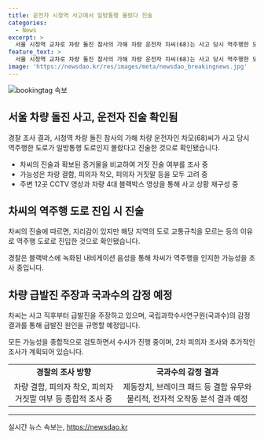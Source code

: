 ```yaml
---
title: 운전자 시청역 사고에서 일방통행 몰랐다 진술
categories:
  - News
excerpt: >
  서울 시청역 교차로 차량 돌진 참사의 가해 차량 운전자 차씨(68)는 사고 당시 역주행한 도로가 일방통행 도로인지 몰랐다고 주장했다. 경찰은 증거들과 차씨의 진술을 비교하며 거짓 진술 여부를 조사 중이다. 또한, 차씨의 블랙박스 내비게이션 음성 등을 토대로 사고 경위를 재구성 중이며, 차씨에 대한 2차 피의자 조사를 예정하고 있다. 또한 차씨의 차량을 감정하여 급발진 원인을 규명할 예정이다.
feature_text: >
  서울 시청역 교차로 차량 돌진 참사의 가해 차량 운전자 차씨(68)는 사고 당시 역주행한 도로가 일방통행 도로인지 몰랐다고 주장했다. 경찰은 증거들과 차씨의 진술을 비교하며 거짓 진술 여부를 조사 중이다. 또한, 차씨의 블랙박스 내비게이션 음성 등을 토대로 사고 경위를 재구성 중이며, 차씨에 대한 2차 피의자 조사를 예정하고 있다. 또한 차씨의 차량을 감정하여 급발진 원인을 규명할 예정이다.
image: 'https://newsdao.kr/res/images/meta/newsdao_breakingnews.jpg'
---
```


<p><img src="https://newsdao.kr/res/images/meta/newsdao_breakingnews.jpg" alt="bookingtag 속보" /></p>

<h2 data-ke-size="size26">서울 차량 돌진 사고, 운전자 진술 확인됨</h2>

<p data-ke-size="size16">경찰 조사 결과, 시청역 차량 돌진 참사의 가해 차량 운전자인 차모(68)씨가 사고 당시 역주행한 도로가 일방통행 도로인지 몰랐다고 진술한 것으로 확인됐습니다.</p>

<ul>
  <li>차씨의 진술과 확보된 증거물을 비교하여 거짓 진술 여부를 조사 중</li>
  <li>가능성은 차량 결함, 피의자 착오, 피의자 거짓말 등을 모두 고려 중</li>
  <li>주변 12곳 CCTV 영상과 차량 4대 블랙박스 영상을 통해 사고 상황 재구성 중</li>
</ul>

<h2 data-ke-size="size26">차씨의 역주행 도로 진입 시 진술</h2>

<p data-ke-size="size16">차씨의 진술에 따르면, 지리감이 있지만 해당 지역의 도로 교통규칙을 모르는 등의 이유로 역주행 도로로 진입한 것으로 확인됐습니다.</p>

<p data-ke-size="size16">경찰은 블랙박스에 녹화된 내비게이션 음성을 통해 차씨가 역주행을 인지한 가능성을 조사 중입니다.</p>

<h2 data-ke-size="size26">차량 급발진 주장과 국과수의 감정 예정</h2>

<p data-ke-size="size16">차씨는 사고 직후부터 급발진을 주장하고 있으며, 국립과학수사연구원(국과수)의 감정 결과를 통해 급발진 원인을 규명할 예정입니다.</p>

<p data-ke-size="size16">모든 가능성을 종합적으로 검토하면서 수사가 진행 중이며, 2차 피의자 조사와 추가적인 조사가 계획되어 있습니다.</p>

<table>
  <tr>
    <td style="text-align: center; height: 17px;"><b>경찰의 조사 방향</b></td>
    <td style="text-align: center; height: 17px;"><b>국과수의 감정 결과</b></td>
  </tr>
  <tr>
    <td style="text-align: center; height: 17px;">차량 결함, 피의자 착오, 피의자 거짓말 여부 등 종합적 조사 중</td>
    <td style="text-align: center; height: 17px;">제동장치, 브레이크 패드 등 결함 유무와 물리적, 전자적 오작동 분석 결과 예정</td>
  </tr>
</table>

<hr>
실시간 뉴스 속보는, <a href="https://newsdao.kr" rel="dofollow">https://newsdao.kr</a>


